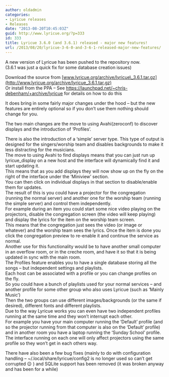 ```yaml
---
author: oldadmin
categories:
- Lyricue releases
- Releases
date: "2013-08-20T10:45:03Z"
guid: http://www.lyricue.org/?p=333
id: 333
title: Lyricue 3.6.0 (and 3.6.1) released - major new features!
url: /2013/08/20/lyricue-3-6-0-and-3-6-1-released-major-new-features/
---
```


A new version of Lyricue has been pushed to the repository now.  
(3.6.1 was just a quick fix for some database creation issues)

Download the source from [www.lyricue.org/archive/lyricue\_3.6.1.tar.gz](http://www.lyricue.org/archive/lyricue_3.6.1.tar.gz)  
Or install from the PPA – See <https://launchpad.net/~chris-debenham/+archive/lyricue> for details on how to do this

It does bring in some fairly major changes under the hood – but the new features are entirely optional so if you don’t use them nothing should change for you.

The two main changes are the move to using Avahi(zeroconf) to discover displays and the introduction of ‘Profiles’.

There is also the introduction of a ‘simple’ server type. This type of output is designed for the singers/worship team and disables backgrounds to make it less distracting for the musicians.  
The move to using Avahi to find displays means that you can just run up lyricue\_display on a new host and the interface will dynamically find it and start updating it.  
This means that as you add displays they will now show up on the fly on the right of the interface under the ‘Miniview’ section.  
You can then click on individual displays in that section to disable/enable them for updates.  
The result of this is you could have a projector for the congregation (running the normal server) and another one for the worship team (running the simple server) and control them independently.  
For example during an item you could start some nice video playing on the projectors, disable the congregation screen (the video will keep playing) and display the lyrics for the item on the worship team screen.  
This means that the congregation just sees the video (or image or whatever) and the worship team sees the lyrics. Once the item is done you click the congregation preview to re-enable it and continue the service as normal.  
Another use for this functionality would be to have another small computer in an overflow room, or in the creche room, and have it so that it is being updated in sync with the main room.  
The Profiles feature enables you to have a single database storing all the songs – but independent settings and playlists.  
Each host can be associated with a profile or you can change profiles on the fly.  
So you could have a bunch of playlists used for your normal services – and another profile for some other group who also uses Lyricue (such as ‘Mainly Music’)  
Then the two groups can use different images/backgrounds (or the same if desired), different fonts and different playlists.  
Due to the way Lyricue works you can even have two independent profiles running at the same time and they won’t interrupt each other.  
For example you have your main computer running the ‘Default’ profile (and so the projector running from that computer is also on the ‘Default’ profile) and in another room you have a laptop running the ‘Sunday School’ profile.  
The interface running on each one will only affect projectors using the same profile so they won’t get in each others way.

There have also been a few bug fixes (mainly to do with configuration handling – ~/.local/share/lyricue/config2 is no longer used so can’t get corrupted 😉 ) and SQLite support has been removed (it was broken anyway and has been for a while)
